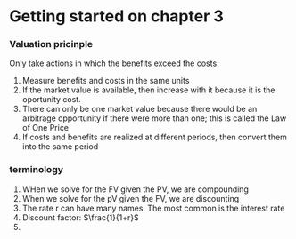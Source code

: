 # Getting started on chapter 3

### Valuation pricinple
Only take actions in which the benefits exceed the costs
1. Measure benefits and costs in the same units
2. If the market value is available, then increase with it because it is the oportunity cost.
3. There can only be one market value because there would be an arbitrage opportunity if there were more than one; this is called the Law of One Price
4. If costs and benefits are realized at different periods, then convert them into the same period


### terminology
1. WHen we solve for the FV given the PV, we are compounding
2. When we solve for the pV given the FV, we are discounting
3. The rate r can have many names. The most common is the interest rate
4. Discount factor: $\frac{1}{1+r}$
5. 